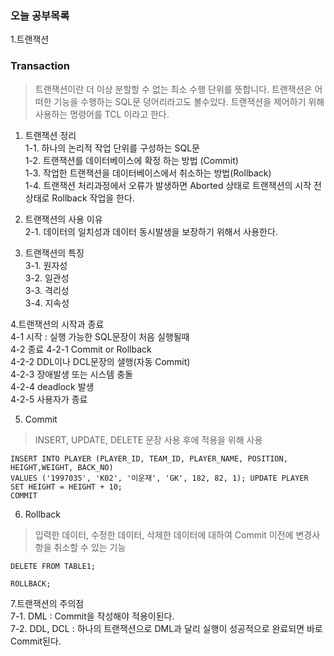 ### 오늘 공부목록
1.트랜잭션

### Transaction
>트랜잭션이란 더 이상 분할할 수 없는 최소 수행 단위를 뜻합니다. 트랜잭션은 어떠한 기능을 수행하는 SQL문 덩어리라고도 볼수있다. 트랜잭션을 제어하기 위해 사용하는 명령어를 TCL 이라고 한다.

1. 트랜잭션 정리<br/>
 1-1. 하나의 논리적 작업 단위를 구성하는 SQL문<br/>
 1-2. 트랜잭션를 데이터베이스에 확정 하는 방법 (Commit)<br/>
 1-3. 작업한 트랜잭션을 데이터베이스에서 취소하는 방법(Rollback)<br/>
 1-4. 트랜잭션 처리과정에서 오류가 발생하면 Aborted 상태로 트랜잭션의 시작 전 상태로 Rollback 작업을 한다.
 
2. 트랜잭션의 사용 이유<br/>
 2-1. 데이터의 일치성과 데이터 동시발생을 보장하기 위해서 사용한다.
 
3. 트랜잭션의 특징<br/>
 3-1. 원자성<br/>
 3-2. 일관성<br/>
 3-3. 격리성<br/>
 3-4. 지속성
 
4.트랜잭션의 시작과 종료 <br/>
 4-1 시작 : 실행 가능한 SQL문장이 처음 실행될때 <br/>
 4-2 종료
  4-2-1 Commit or Rollback <br/>
  4-2-2 DDL이나 DCL문장의 샐행(자동 Commit) <br/>
  4-2-3 장애발생 또는 시스템 충돌 <br/>
  4-2-4 deadlock 발생 <br/>
  4-2-5 사용자가 종료
  
5. Commit <br/>
 >INSERT, UPDATE, DELETE 문장 사용 후에 적용을 위해 사용
 ```
 INSERT INTO PLAYER (PLAYER_ID, TEAM_ID, PLAYER_NAME, POSITION, HEIGHT,WEIGHT, BACK_NO) 
 VALUES ('1997035', 'K02', '이운재', 'GK', 182, 82, 1); UPDATE PLAYER SET HEIGHT = HEIGHT + 10; 
 COMMIT 
 ```

6. Rollback <br/>
 >입력한 데이터, 수정한 데이터, 삭제한 데이터에 대하여 Commit 이전에 변경사항을 취소할 수 있는 기능 <br/>
  ```
  DELETE FROM TABLE1;

  ROLLBACK;
  ```
 
7.트랜잭션의 주의점 <br/>
 7-1. DML : Commit을 작성해야 적용이된다. <br/>
 7-2. DDL, DCL : 하나의 트랜잭션으로 DML과 달리 실행이 성공적으로 완료되면 바로 Commit된다. <br/>
 
